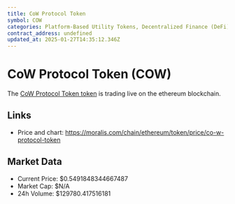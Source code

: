 ```yaml
---
title: CoW Protocol Token
symbol: COW
categories: Platform-Based Utility Tokens, Decentralized Finance (DeFi), Decentralized Exchange (DEX)
contract_address: undefined
updated_at: 2025-01-27T14:35:12.346Z
---
```


# CoW Protocol Token (COW)
The [CoW Protocol Token token](https://moralis.com/chain/ethereum/token/price/co-w-protocol-token) is trading live on the ethereum blockchain.

## Links
- Price and chart: https://moralis.com/chain/ethereum/token/price/co-w-protocol-token

## Market Data
- Current Price: $0.5491848344667487
- Market Cap: $N/A
- 24h Volume: $129780.417516181
